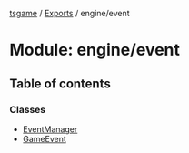 [tsgame](../README.md) / [Exports](../modules.md) / engine/event

# Module: engine/event

## Table of contents

### Classes

- [EventManager](../classes/engine_event.EventManager.md)
- [GameEvent](../classes/engine_event.GameEvent.md)
